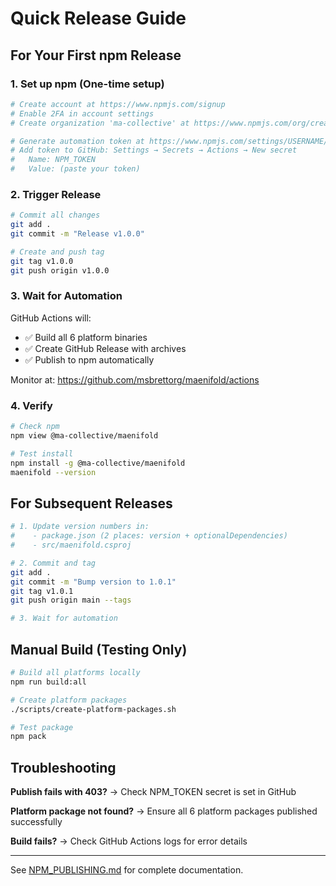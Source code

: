 # Quick Release Guide

## For Your First npm Release

### 1. Set up npm (One-time setup)

```bash
# Create account at https://www.npmjs.com/signup
# Enable 2FA in account settings
# Create organization 'ma-collective' at https://www.npmjs.com/org/create

# Generate automation token at https://www.npmjs.com/settings/USERNAME/tokens
# Add token to GitHub: Settings → Secrets → Actions → New secret
#   Name: NPM_TOKEN
#   Value: (paste your token)
```

### 2. Trigger Release

```bash
# Commit all changes
git add .
git commit -m "Release v1.0.0"

# Create and push tag
git tag v1.0.0
git push origin v1.0.0
```

### 3. Wait for Automation

GitHub Actions will:
- ✅ Build all 6 platform binaries
- ✅ Create GitHub Release with archives
- ✅ Publish to npm automatically

Monitor at: https://github.com/msbrettorg/maenifold/actions

### 4. Verify

```bash
# Check npm
npm view @ma-collective/maenifold

# Test install
npm install -g @ma-collective/maenifold
maenifold --version
```

## For Subsequent Releases

```bash
# 1. Update version numbers in:
#    - package.json (2 places: version + optionalDependencies)
#    - src/maenifold.csproj

# 2. Commit and tag
git add .
git commit -m "Bump version to 1.0.1"
git tag v1.0.1
git push origin main --tags

# 3. Wait for automation
```

## Manual Build (Testing Only)

```bash
# Build all platforms locally
npm run build:all

# Create platform packages
./scripts/create-platform-packages.sh

# Test package
npm pack
```

## Troubleshooting

**Publish fails with 403?**
→ Check NPM_TOKEN secret is set in GitHub

**Platform package not found?**
→ Ensure all 6 platform packages published successfully

**Build fails?**
→ Check GitHub Actions logs for error details

---

See [NPM_PUBLISHING.md](./NPM_PUBLISHING.md) for complete documentation.

